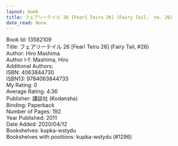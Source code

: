 ```yaml
---
layout: book
title: フェアリーテイル 26 [Fearī Teiru 26] (Fairy Tail,  no. 26)
date_read: None
---
```


Book Id: 13582109<br />
Title: フェアリーテイル 26 [Fearī Teiru 26] (Fairy Tail, #26)<br />
Author: Hiro Mashima<br />
Author l-f: Mashima, Hiro<br />
Additional Authors: <br />
ISBN: 4063844730<br />
ISBN13: 9784063844733<br />
My Rating: 0<br />
Average Rating: 4.36<br />
Publisher: 講談社 (Kodansha)<br />
Binding: Paperback<br />
Number of Pages: 192<br />
Year Published: 2011<br />
Date Added: 2020/04/12<br />
Bookshelves: kupka-wstydu<br />
Bookshelves with positions: kupka-wstydu (#1296)<br />

